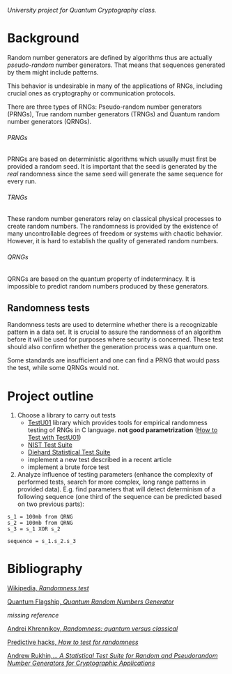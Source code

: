*University project for Quantum Cryptography class.*

# Background
Random number generators are defined by algorithms thus are actually *pseudo-random* number generators. That means that sequences generated by them might include patterns.

This behavior is undesirable in many of the applications of RNGs, including crucial ones as cryptography or communication protocols. 

There are three types of RNGs: Pseudo-random number generators (PRNGs), True random number generators (TRNGs) and Quantum random number generators (QRNGs).

###### PRNGs
PRNGs are based on deterministic algorithms which usually must first be provided a random seed. It is important that the seed is generated by the *real* randomness since the same seed will generate the same sequence for every run. 

###### TRNGs
These random number generators relay on classical physical processes to create random numbers. The randomness is provided by the existence of many uncontrollable degrees of freedom or systems with chaotic behavior. However, it is hard to establish the quality of generated random numbers.

###### QRNGs
QRNGs are based on the quantum property of indeterminacy. It is impossible to predict random numbers produced by these generators.


## Randomness tests
Randomness tests are used to determine whether there is a recognizable pattern in a data set. It is crucial to assure the randomness of an algorithm before it will be used for purposes where security is concerned. These test should also confirm whether the generation process was a quantum one. 

Some standards are insufficient and one can find a PRNG that would pass the test, while some QRNGs would not.

# Project outline
 1. Choose a library to carry out tests
    - [TestU01](http://simul.iro.umontreal.ca/testu01/) library which provides tools for empirical randomness testing of RNGs in C language. **not good parametrization** ([How to Test with TestU01](https://www.pcg-random.org/posts/how-to-test-with-testu01.html))
    - [NIST Test Suite ](https://randomness-tests.fi.muni.cz/)
    - [Diehard Statistical Test Suite](https://github.com/GINARTeam/Diehard-statistical-test)
    - implement a new test described in a recent article
    - implement a brute force test
 2. Analyze influence of testing parameters (enhance the complexity of performed tests, search for more complex, long range patterns in provided data). E.g. find parameters that will detect determinism of a following sequence (one third of the sequence can be predicted based on two previous parts): 
```
s_1 = 100mb from QRNG
s_2 = 100mb from QRNG
s_3 = s_1 XOR s_2 

sequence = s_1.s_2.s_3
```

# Bibliography 
[Wikipedia, *Randomness test*](https://en.wikipedia.org/wiki/Randomness_test)

[Quantum Flagship, *Quantum Random Numbers Generator*](https://qt.eu/discover-quantum/underlying-principles/qrng/)

*missing reference*

[Andrei Khrennikov, *Randomness: quantum versus classical*](https://arxiv.org/abs/1512.08852)

[Predictive hacks, *How to test for randomness*](https://predictivehacks.com/how-to-test-for-randomness/)

[Andrew Rukhin,... *A Statistical Test Suite for Random and Pseudorandom Number Generators for Cryptographic Applications*](https://nvlpubs.nist.gov/nistpubs/legacy/sp/nistspecialpublication800-22r1a.pdf)

